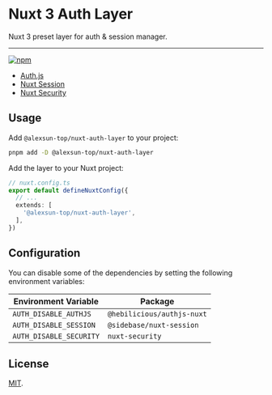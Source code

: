 # Nuxt 3 Auth Layer

Nuxt 3 preset layer for auth & session manager.

----

[![npm](https://img.shields.io/npm/v/@alexsun-top/nuxt-auth-layer?style=flat-square)](https://www.npmjs.com/package/@alexsun-top/nuxt-auth-layer)

- [Auth.js](https://nuxt.com/modules/authjs)
- [Nuxt Session](https://nuxt.com/modules/session)
- [Nuxt Security](https://nuxt.com/modules/security)

## Usage

Add `@alexsun-top/nuxt-auth-layer` to your project:

```bash
pnpm add -D @alexsun-top/nuxt-auth-layer
```

Add the layer to your Nuxt project:

```ts
// nuxt.config.ts
export default defineNuxtConfig({
  // ...
  extends: [
    '@alexsun-top/nuxt-auth-layer',
  ],
})
```

## Configuration

You can disable some of the dependencies by setting the following environment variables:

| Environment Variable    | Package                    |
| ----------------------- | -------------------------- |
| `AUTH_DISABLE_AUTHJS`   | `@hebilicious/authjs-nuxt` |
| `AUTH_DISABLE_SESSION`  | `@sidebase/nuxt-session`   |
| `AUTH_DISABLE_SECURITY` | `nuxt-security`            |

## License

[MIT](./LICENSE).
